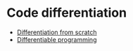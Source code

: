 # Code differentiation

- [Differentiation from scratch](https://towardsdatascience.com/build-your-own-automatic-differentiation-program-6ecd585eec2a)
- [Differentiable programming](https://towardsdatascience.com/understand-differentiable-programming-54f11bfb574)